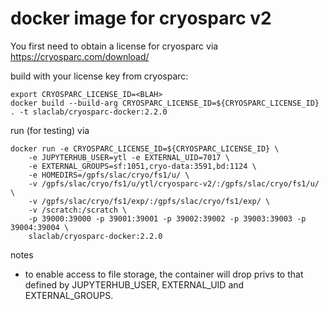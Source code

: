 # docker image for cryosparc v2

You first need to obtain a license for cryosparc via https://cryosparc.com/download/

build with your license key from cryosparc:

    export CRYOSPARC_LICENSE_ID=<BLAH>
    docker build --build-arg CRYOSPARC_LICENSE_ID=${CRYOSPARC_LICENSE_ID} . -t slaclab/cryosparc-docker:2.2.0
    
run (for testing) via

    docker run -e CRYOSPARC_LICENSE_ID=${CRYOSPARC_LICENSE_ID} \
        -e JUPYTERHUB_USER=ytl -e EXTERNAL_UID=7017 \
        -e EXTERNAL_GROUPS=sf:1051,cryo-data:3591,bd:1124 \
        -e HOMEDIRS=/gpfs/slac/cryo/fs1/u/ \
        -v /gpfs/slac/cryo/fs1/u/ytl/cryosparc-v2/:/gpfs/slac/cryo/fs1/u/ \
        -v /gpfs/slac/cryo/fs1/exp/:/gpfs/slac/cryo/fs1/exp/ \
        -v /scratch:/scratch \
        -p 39000:39000 -p 39001:39001 -p 39002:39002 -p 39003:39003 -p 39004:39004 \
        slaclab/cryosparc-docker:2.2.0

notes

- to enable access to file storage, the container will drop privs to that defined by JUPYTERHUB_USER, EXTERNAL_UID and EXTERNAL_GROUPS.

